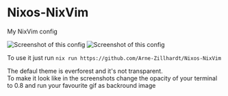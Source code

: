 # Nixos-NixVim
My NixVim config

![Screenshot of this config](images/preview_01.png)
![Screenshot of this config](images/preview_02.png)

To use it just run `nix run https://github.com/Arne-Zillhardt/Nixos-NixVim`

The defaul theme is everforest and it's not transparent.<br>
To make it look like in the screenshots change the opacity of your terminal to 0.8 and run your favourite gif as backround image
